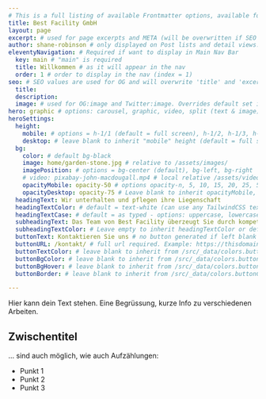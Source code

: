 ```yaml
---
# This is a full listing of available Frontmatter options, available for any content (.md) file.
title: Best Facility GmbH
layout: page
excerpt: # used for page excerpts and META (will be overwritten if SEO used below)
author: shane-robinson # only displayed on Post lists and detail views. Defaults to _data/meta.authorURL
eleventyNavigation: # Required if want to display in Main Nav Bar
  key: main # "main" is required
  title: Willkommen # as it will appear in the nav
  order: 1 # order to display in the nav (index = 1)
seo: # SEO values are used for OG and will overwrite 'title' and 'excerpt' above
  title:
  description:
  image: # used for OG:image and Twitter:image. Overrides default set in _data/meta.siteImage
hero: graphic # options: carousel, graphic, video, split (text & image)
heroSettings:
  height:
    mobile: # options = h-1/1 (default = full screen), h-1/2, h-1/3, h-3/4, h-9/10, h-48 (12rem, 192px), h-56 (14rem, 224px), h-64 (16rem, 256px)
    desktop: # leave blank to inherit "mobile" height (default = full screen)
  bg:
    color: # default bg-black
    image: home/garden-stone.jpg # relative to /assets/images/
    imagePosition: # options = bg-center (default), bg-left, bg-right
    # video: pixabay-john-macdougall.mp4 # local relative /assets/video/, or full https://... if remote?
    opacityMobile: opacity-50 # options opacity-n, 5, 10, 15, 20, 25, 50, 75, 100 (default)
    opacityDesktop: opacity-75 # Leave blank to inherit opacityMobile, use same options as opacityMobile
  headingText: Wir unterhalten und pflegen ihre Liegenschaft
  headingTextColor: # default = text-white (can use any TailwindCSS text-[color]-[xxx])
  headingTextCase: # default = as typed - options: uppercase, lowercase, capitalize
  subheadingText: Das Team von Best Facility überzeugt Sie durch kompetenten Service, professionelle Arbeiten und einem ausgezeichneten Preis-/Leistungs-Verhältnis.
  subheadingTextColor: # Leave empty to inherit headingTextColor or default (text-white) or use any text-[color]-[xxx]
  buttonText: Kontaktieren Sie uns # no button generated if left blank
  buttonURL: /kontakt/ # full url required. Example: https://thisdomain.com/somepage/
  buttonTextColor: # leave blank to inherit from /src/_data/colors.buttonCustom or buttonDefault
  buttonBgColor: # leave blank to inherit from /src/_data/colors.buttonCustom.bg or buttonDefault.bg
  buttonBgHover: # leave blank to inherit from /src/_data/colors.buttonCustom.bgHover or buttonDefault.bgHover
  buttonBorder: # leave blank to inherit from /src/_data/colors.buttonCustom.border or buttonDefault.border

---
```


Hier kann dein Text stehen. Eine Begrüssung, kurze Info zu verschiedenen Arbeiten.

## Zwischentitel

... sind auch möglich, wie auch Aufzählungen:

* Punkt 1
* Punkt 2
* Punkt 3

